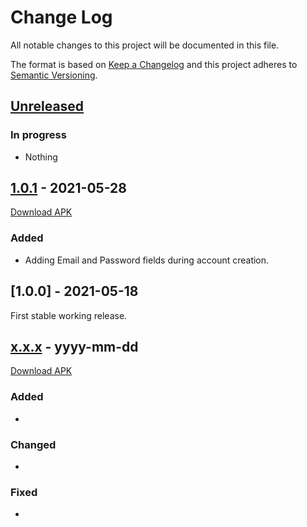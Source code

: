 # Change Log
All notable changes to this project will be documented in this file.
 
The format is based on [Keep a Changelog](http://keepachangelog.com/)
and this project adheres to [Semantic Versioning](http://semver.org/).
 
## [Unreleased](https://github.com/LiLatee/Safer_PasswordStorage/tree/dev)

### In progress
- Nothing

## [1.0.1](https://github.com/LiLatee/Safer_PasswordStorage/tree/1.0.1) - 2021-05-28
[Download APK](https://github.com/LiLatee/test/releases/download/1.0.1/app-release.apk)
### Added
- Adding Email and Password fields during account creation.


## [1.0.0] - 2021-05-18 

First stable working release.


## [x.x.x]() - yyyy-mm-dd
[Download APK]()
### Added
- 
### Changed
- 
### Fixed
- 